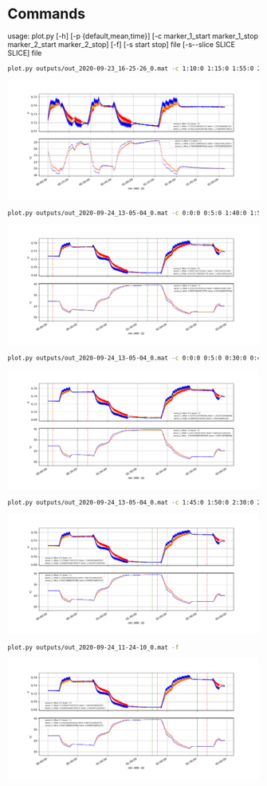 # Commands
usage: plot.py [-h] [-p {default,mean,time}] [-c marker_1_start marker_1_stop marker_2_start marker_2_stop] [-f] [-s start stop] file
               [-s--slice SLICE SLICE]
               file
``` bash
plot.py outputs/out_2020-09-23_16-25-26_0.mat -c 1:10:0 1:15:0 1:55:0 2:0:0 -f
```
![alt text](./plots/plot1.png)
``` bash
plot.py outputs/out_2020-09-24_13-05-04_0.mat -c 0:0:0 0:5:0 1:40:0 1:50:0 -f
```
![alt text](./plots/plot2_0.png)
``` bash
plot.py outputs/out_2020-09-24_13-05-04_0.mat -c 0:0:0 0:5:0 0:30:0 0:40:0 -f
```
![alt text](./plots/plot2_1.png)
``` bash
plot.py outputs/out_2020-09-24_13-05-04_0.mat -c 1:45:0 1:50:0 2:30:0 2:40:0 -f
```
![alt text](./plots/plot2_2.png)

``` bash
plot.py outputs/out_2020-09-24_11-24-10_0.mat -f
```
![alt text](./plots/plot2_2.png)
